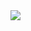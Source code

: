 <a href='https://portal.azure.com/#blade/Microsoft_Azure_Compute/CreateMultiVmWizardBlade/internal_bladeCallId/anything/internal_bladeCallerParams/{"initialData":{},"providerConfig":{"createUiDefinition":"https%3A%2F%2Fraw.githubusercontent.com%2FHanusoftwareHMA%2FhmaRepository%2Fmaster%2FHmaAutomation%2FTemplates%2FVikram%2FUI%2FcreateUiDefinition.json"}}' target="_blank">
    <img src="http://azuredeploy.net/deploybutton.png"/>
</a>


